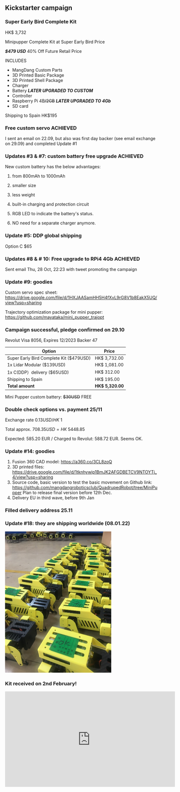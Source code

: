 ## Kickstarter campaign

### Super Early Bird Complete Kit

HK$ 3,732

Minipupper Complete Kit at Super Early Bird Price 

***$479 USD*** 40% Off Future Retail Price

INCLUDES

- MangDang Custom Parts
- 3D Printed Basic Package
- 3D Printed Shell Package
- Charger
- Battery ***LATER UPGRADED TO CUSTOM***
- Controller
- Raspberry Pi 4B~~/2GB~~  ***LATER UPGRADED TO 4Gb***
- SD card

Shipping to Spain HK$195

### Free custom servo ACHIEVED

I sent an email on 22.09, but also was first day backer (see email exchange on 29.09) and completed Update #1

### Updates #3 & #7: custom battery free upgrade ACHIEVED

New custom battery has the below advantages:

1. from 800mAh to 1000mAh

2. smaller size

3. less weight

4. built-in charging and protection circuit

5. RGB LED to indicate the battery's status.

6. NO need for a separate charger anymore.

### Update #5: DDP global shipping 

Option C $65

### Updates #8 & # 10: Free upgrade to RPi4 4Gb ACHIEVED

Sent email Thu, 28 Oct, 22:23 with tweet promoting the campaign

### Update #9: goodies

Custom servo spec sheet: https://drive.google.com/file/d/1HXJAASamHH5H4fXvL9rG8V1b8EakX5UQ/view?usp=sharing

Trajectory optimization package for mini pupper: https://github.com/mayataka/mini_pupper_trajopt

### Campaign successful, pledge confirmed on 29.10

Revolut Visa 8056, Expires 12/2023
Backer 47

| Option                                  | Price            |
| --------------------------------------- | ---------------- |
| Super Early Bird Complete Kit ($479USD) | HK$ 3,732.00     |
| 1x  Lidar Modular  ($139USD)            | HK$ 1,081.00     |
| 1x C(DDP）delivery  ($65USD)            | HK$ 312.00       |
| Shipping to Spain                       | HK$ 195.00       |
| **Total amount**                        | **HK$ 5,320.00** |

Mini Pupper custom battery: ~~$30USD~~ FREE

### Double check options vs. payment 25/11

Exchange rate $0.13USD / HK$ 1 

Total approx. $708.35USD = HK$ 5448.85

Expected: 585.20 EUR / Charged to Revolut: 588.72 EUR. Seems OK.

### Update #14: goodies

1. Fusion 360 CAD model: https://a360.co/3CL8zoQ 
2. 3D printed files: https://drive.google.com/file/d/1tknhywip1BmJK2AFGDBETCV9NTOYTj_4/view?usp=sharing
3. Source code, basic version to test the basic movement on Github link: https://github.com/mangdangroboticsclub/QuadrupedRobot/tree/MiniPupper  Plan to release final version before 12th Dec.
4. Delivery EU in third wave, before 9th Jan

### Filled delivery address 25.11

### Update #18: they are shipping worldwide (08.01.22)

<img src="./assets/images/minipuppers.jpg" style="zoom: 50%;" />

### Kit received on 2nd February!

<iframe width="560" height="315" src="https://www.youtube.com/embed/shPb4SnDpC4" title="YouTube video player" frameborder="0" allow="accelerometer; autoplay; clipboard-write; encrypted-media; gyroscope; picture-in-picture" allowfullscreen></iframe>
